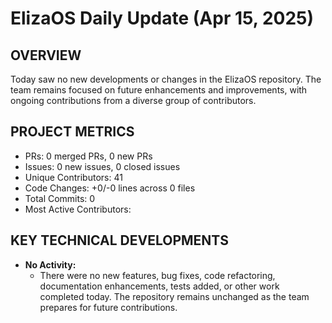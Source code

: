 # ElizaOS Daily Update (Apr 15, 2025)

## OVERVIEW 
Today saw no new developments or changes in the ElizaOS repository. The team remains focused on future enhancements and improvements, with ongoing contributions from a diverse group of contributors.

## PROJECT METRICS
- PRs: 0 merged PRs, 0 new PRs
- Issues: 0 new issues, 0 closed issues
- Unique Contributors: 41
- Code Changes: +0/-0 lines across 0 files
- Total Commits: 0
- Most Active Contributors: 

## KEY TECHNICAL DEVELOPMENTS
- **No Activity:** 
  - There were no new features, bug fixes, code refactoring, documentation enhancements, tests added, or other work completed today. The repository remains unchanged as the team prepares for future contributions.